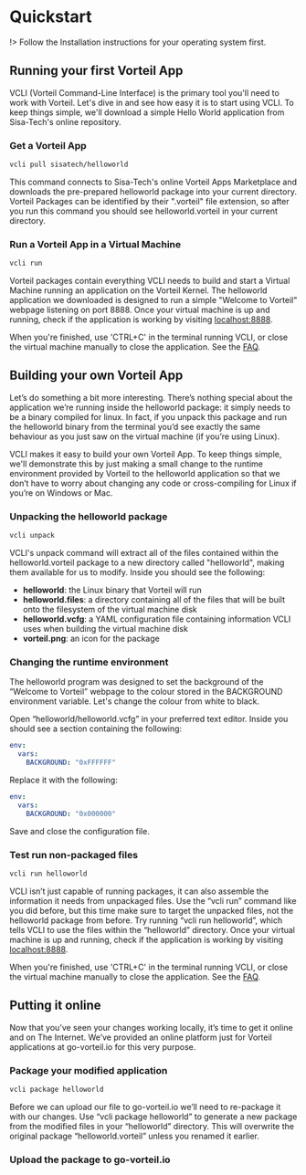 # Quickstart

!> Follow the Installation instructions for your operating system first.

## Running your first Vorteil App

VCLI (Vorteil Command-Line Interface) is the primary tool you'll need to work with Vorteil.
Let's dive in and see how easy it is to start using VCLI.
To keep things simple, we'll download a simple Hello World application from Sisa-Tech's online repository.

### Get a Vorteil App

```bash
vcli pull sisatech/helloworld
```

This command connects to Sisa-Tech's online Vorteil Apps Marketplace and downloads the pre-prepared helloworld package into your current directory. Vorteil Packages can be identified by their ".vorteil" file extension, so after you run this command you should see helloworld.vorteil in your current directory.

### Run a Vorteil App in a Virtual Machine

```bash
vcli run
```

Vorteil packages contain everything VCLI needs to build and start a Virtual Machine running an application on the Vorteil Kernel. The helloworld application we downloaded is designed to run a simple "Welcome to Vorteil" webpage listening on port 8888. Once your virtual machine is up and running, check if the application is working by visiting [localhost:8888](localhost:8888).

When you're finished, use 'CTRL+C' in the terminal running VCLI, or close the virtual machine manually to close the application. See the [FAQ](../debug/faq.md).

## Building your own Vorteil App

Let’s do something a bit more interesting. There’s nothing special about the application we’re running inside the helloworld package: it simply needs to be a binary compiled for linux. In fact, if you unpack this package and run the helloworld binary from the terminal you’d see exactly the same behaviour as you just saw on the virtual machine (if you’re using Linux).

VCLI makes it easy to build your own Vorteil App. To keep things simple, we'll demonstrate this by just making a small change to the runtime environment provided by Vorteil to the helloworld application so that we don’t have to worry about changing any code or cross-compiling for Linux if you’re on Windows or Mac.

### Unpacking the helloworld package

```bash
vcli unpack
```

VCLI's unpack command will extract all of the files contained within the helloworld.vorteil package to a new directory called "helloworld", making them available for us to modify. Inside you should see the following:

- **helloworld**: the Linux binary that Vorteil will run
- **helloworld.files**: a directory containing all of the files that will be built onto the filesystem of the virtual machine disk
- **helloworld.vcfg**: a YAML configuration file containing information VCLI uses when building the virtual machine disk
- **vorteil.png**: an icon for the package

### Changing the runtime environment

The helloworld program was designed to set the background of the “Welcome to Vorteil” webpage to the colour stored in the BACKGROUND environment variable. Let's change the colour from white to black.

Open “helloworld/helloworld.vcfg” in your preferred text editor. Inside you should see a section containing the following:

```yaml
env:
  vars:
    BACKGROUND: "0xFFFFFF"
```

Replace it with the following:

```yaml
env:
  vars:
    BACKGROUND: "0x000000"
```

Save and close the configuration file.

### Test run non-packaged files

```bash
vcli run helloworld
```

VCLI isn’t just capable of running packages, it can also assemble the information it needs from unpackaged files. Use the “vcli run” command like you did before, but this time make sure to target the unpacked files, not the helloworld package from before. Try running “vcli run helloworld”, which tells VCLI to use the files within the “helloworld” directory. Once your virtual machine is up and running, check if the application is working by visiting [localhost:8888](localhost:8888).

When you're finished, use 'CTRL+C' in the terminal running VCLI, or close the virtual machine manually to close the application. See the [FAQ](../debug/faq.md).

## Putting it online

Now that you’ve seen your changes working locally, it’s time to get it online and on The Internet. We’ve provided an online platform just for Vorteil applications at go-vorteil.io for this very purpose.

### Package your modified application

```bash
vcli package helloworld
```

Before we can upload our file to go-vorteil.io we’ll need to re-package it with our changes. Use “vcli package helloworld” to generate a new package from the modified files in your “helloworld” directory. This will overwrite the original package “helloworld.vorteil” unless you renamed it earlier.

### Upload the package to go-vorteil.io
